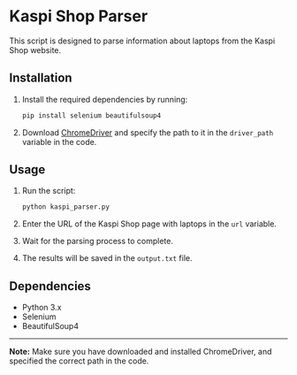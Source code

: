 # Kaspi Shop Parser

This script is designed to parse information about laptops from the Kaspi Shop website.

## Installation

1. Install the required dependencies by running:

    ```bash
    pip install selenium beautifulsoup4
    ```

2. Download [ChromeDriver](https://sites.google.com/chromium.org/driver/) and specify the path to it in the `driver_path` variable in the code.

## Usage

1. Run the script:

    ```bash
    python kaspi_parser.py
    ```

2. Enter the URL of the Kaspi Shop page with laptops in the `url` variable.

3. Wait for the parsing process to complete.

4. The results will be saved in the `output.txt` file.

## Dependencies

- Python 3.x
- Selenium
- BeautifulSoup4


---
**Note:** Make sure you have downloaded and installed ChromeDriver, and specified the correct path in the code.
